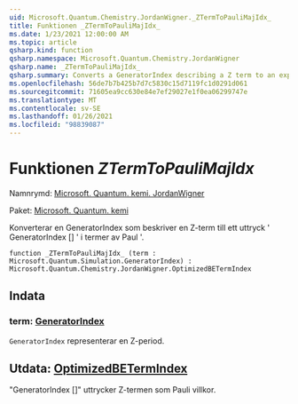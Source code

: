 ```yaml
---
uid: Microsoft.Quantum.Chemistry.JordanWigner._ZTermToPauliMajIdx_
title: Funktionen _ZTermToPauliMajIdx_
ms.date: 1/23/2021 12:00:00 AM
ms.topic: article
qsharp.kind: function
qsharp.namespace: Microsoft.Quantum.Chemistry.JordanWigner
qsharp.name: _ZTermToPauliMajIdx_
qsharp.summary: Converts a GeneratorIndex describing a Z term to an expression 'GeneratorIndex[]' in terms of Paulis.
ms.openlocfilehash: 56de7b7b425b7d7c5830c15d7119fc1d0291d061
ms.sourcegitcommit: 71605ea9cc630e84e7ef29027e1f0ea06299747e
ms.translationtype: MT
ms.contentlocale: sv-SE
ms.lasthandoff: 01/26/2021
ms.locfileid: "98839087"
---
```

# <a name="_ztermtopaulimajidx_-function"></a>Funktionen _ZTermToPauliMajIdx_

Namnrymd: [Microsoft. Quantum. kemi. JordanWigner](xref:Microsoft.Quantum.Chemistry.JordanWigner)

Paket: [Microsoft. Quantum. kemi](https://nuget.org/packages/Microsoft.Quantum.Chemistry)


Konverterar en GeneratorIndex som beskriver en Z-term till ett uttryck ' GeneratorIndex [] ' i termer av Paul '.

```qsharp
function _ZTermToPauliMajIdx_ (term : Microsoft.Quantum.Simulation.GeneratorIndex) : Microsoft.Quantum.Chemistry.JordanWigner.OptimizedBETermIndex
```


## <a name="input"></a>Indata

### <a name="term--generatorindex"></a>term: [GeneratorIndex](xref:Microsoft.Quantum.Simulation.GeneratorIndex)

`GeneratorIndex` representerar en Z-period.



## <a name="output--optimizedbetermindex"></a>Utdata: [OptimizedBETermIndex](xref:Microsoft.Quantum.Chemistry.JordanWigner.OptimizedBETermIndex)

"GeneratorIndex []" uttrycker Z-termen som Pauli villkor.